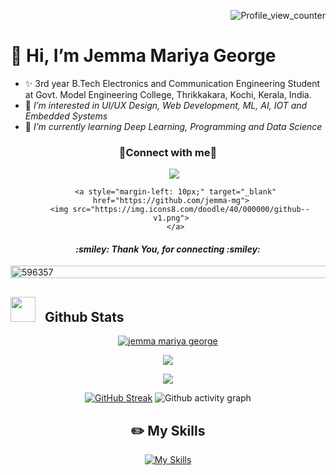 <p align="right">
  <img src="https://komarev.com/ghpvc/?username=jemma-mg&label=Profile%20views&color=0e75b6&style=flat" alt="Profile_view_counter"/>
</p>

<!-- <a target="blank" align="center" >
  <img align="right" height="260" width="350" alt="GIF" src="https://media.giphy.com/media/SWoSkN6DxTszqIKEqv/giphy.gif">
</a> -->

# 👋 Hi, I’m Jemma Mariya George 
- ✨ 3rd year B.Tech Electronics and Communication Engineering Student at Govt. Model Engineering College, Thrikkakara, Kochi, Kerala, India.
- 👀 <i> I’m interested in UI/UX Design, Web Development, ML, AI, IOT and Embedded Systems </i>
- 🌱 <i> I’m currently learning Deep Learning, Programming and Data Science </i>

<p align="center">
  <h3 align="center" > 🤝Connect with me🤝 </h3>
  <div align="center" class="icons-social" style="margin-left: 10px;">
      <a style="margin-left: 10px;" target="_blank" href="https://www.linkedin.com/in/jemma-mariya-george/">
	  <img src="https://img.icons8.com/doodle/40/000000/linkedin--v2.png">
      </a>
	
      <a style="margin-left: 10px;" target="_blank" href="https://github.com/jemma-mg">
	    <img src="https://img.icons8.com/doodle/40/000000/github--v1.png">
      </a>
  </div>
  <h4 align="center"><i>:smiley: Thank You, for connecting :smiley: </i></h4>
</p>

<p align="left"><a href="https://ibb.co/Zg7Y7N2"><img height="20" width="1000" src="https://i.ibb.co/R6dBd7j/596357.jpg" alt="596357"></a></p>

## <img src="https://media.giphy.com/media/iY8CRBdQXODJSCERIr/giphy.gif" width="40" height="40" style="margin-right: 10px; margin-bottom:-8px;"> Github Stats

<div align="center"> 
<!-- Trophe -->
<!-- [![trophy](https://github-profile-trophy.vercel.app/?username=jemma-mg&theme=high-contrast&column=5&row=1)](https://github.com/ryo-ma/github-profile-trophy) -->

<p>
<a href="https://github.com/jemma-mg/github-profile-trophy">
<!--   <img align="center" src="https://github-profile-trophy.vercel.app/?username=jemma-mg&theme=high-contrast&column=5&row=1" alt="jemma mariya george" /></a> -->
	<img align="center" src="https://github-profile-trophy.vercel.app/?username=jemma-mg&column=5&row=1" alt="jemma mariya george" /></a>
	
<a href=""><img align="center" src="https://github-readme-stats-git-masterrstaa-rickstaa.vercel.app/api/top-langs/?username=jemma-mg&langs_count=8&theme=vue&layout=compact" /></a>
</p>

<a href=""><img align="center" src="https://github-readme-stats-sigma-five.vercel.app/api?username=jemma-mg&show_icons=true&include_all_commits=true&count_private=true&theme=algolia&line_height=26" /></a>
	
<!-- <a href=""><img align="center" src="https://github-readme-streak-stats.herokuapp.com/?user=jemma-mg&theme=react" /></a>
</div> -->

[![GitHub Streak](https://streak-stats.demolab.com/?user=jemma-mg)](https://git.io/streak-stats)
![Github activity graph](https://github-readme-activity-graph.cyclic.app/graph?username=jemma-mg&theme=react&line=30a14e&point=40c463&area_color=216e39&area=true&radius=10)

<!-- ![Stats](https://github-readme-stats.vercel.app/api?username=jemma-mg&show_icons=true&theme=dark) -->
<!-- ![Stats](https://github-readme-stats-git-masterrstaa-rickstaa.vercel.app/api?username=jemma-mg&&show_icons=true&theme=dark) -->
<!-- ![Streak](https://github-readme-streak-stats.herokuapp.com/?user=jemma-mg&theme=algolia) -->
<!-- ![Top Languages](https://github-readme-stats.vercel.app/api/top-langs/?username=jemma-mg&langs_count=8&theme=light&layout=compact) -->

## ✏️ My Skills
[![My Skills](https://skillicons.dev/icons?i=js,html,css,bootstrap,c,py,figma,ai,react,vue,flask,github,git,linkedin)](https://skillicons.dev)
	
<!---
jemma-mg/jemma-mg is a ✨ special ✨ repository because its `README.md` (this file) appears on your GitHub profile.
You can click the Preview link to take a look at your changes.
--->
